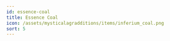 ```yaml
---
id: essence-coal
title: Essence Coal
icon: /assets/mysticalagradditions/items/inferium_coal.png
sort: 5
---
```


